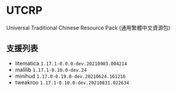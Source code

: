 # UTCRP
Universal Traditional Chinese Resource Pack (通用繁體中文資源包)

## 支援列表
- litematica `1.17.1-0.0.0-dev.20210903.004214`
- malilib `1.17.1-0.10.0-dev.24`
- minihud `1.17.0-0.19.0-dev.20210624.161216`
- tweakroo `1.17.1-0.10.0-dev.20210831.022634`
